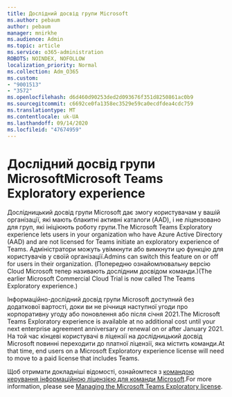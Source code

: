 ```yaml
---
title: Дослідний досвід групи Microsoft
ms.author: pebaum
author: pebaum
manager: mnirkhe
ms.audience: Admin
ms.topic: article
ms.service: o365-administration
ROBOTS: NOINDEX, NOFOLLOW
localization_priority: Normal
ms.collection: Adm_O365
ms.custom:
- "9001513"
- "3572"
ms.openlocfilehash: d6d460d90253ded2d093676f351d8250861ac0b9
ms.sourcegitcommit: c6692ce0fa1358ec3529e59ca0ecdfdea4cdc759
ms.translationtype: MT
ms.contentlocale: uk-UA
ms.lasthandoff: 09/14/2020
ms.locfileid: "47674959"
---
```

# <a name="microsoft-teams-exploratory-experience"></a><span data-ttu-id="b3253-102">Дослідний досвід групи Microsoft</span><span class="sxs-lookup"><span data-stu-id="b3253-102">Microsoft Teams Exploratory experience</span></span>

<span data-ttu-id="b3253-103">Дослідницький досвід групи Microsoft дає змогу користувачам у вашій організації, які мають блакитні активні каталоги (AAD), і не ліцензовано для груп, які ініціюють роботу групи.</span><span class="sxs-lookup"><span data-stu-id="b3253-103">The Microsoft Teams Exploratory experience lets users in your organization who have Azure Active Directory (AAD) and are not licensed for Teams initiate an exploratory experience of Teams.</span></span> <span data-ttu-id="b3253-104">Адміністратори можуть увімкнути або вимкнути цю функцію для користувачів у своїй організації.</span><span class="sxs-lookup"><span data-stu-id="b3253-104">Admins can switch this feature on or off for users in their organization.</span></span> <span data-ttu-id="b3253-105">(Попередню ознайомлювальну версію Cloud Microsoft тепер називають дослідним досвідом команди.)</span><span class="sxs-lookup"><span data-stu-id="b3253-105">(The earlier Microsoft Commercial Cloud Trial is now called The Teams Exploratory experience.)</span></span>

<span data-ttu-id="b3253-106">Інформаційно-дослідний досвід групи Microsoft доступний без додаткової вартості, доки ви не річниця наступної угоди про корпоративну угоду або поновлення або після січня 2021.</span><span class="sxs-lookup"><span data-stu-id="b3253-106">The Microsoft Teams Exploratory experience is available at no additional cost until your next enterprise agreement anniversary or renewal on or after January 2021.</span></span> <span data-ttu-id="b3253-107">На той час кінцеві користувачі в ліцензії на дослідницький досвід Microsoft повинні переходити до платної ліцензії, яка містить команди.</span><span class="sxs-lookup"><span data-stu-id="b3253-107">At that time, end users on a Microsoft Exploratory experience license will need to move to a paid license that includes Teams.</span></span>

<span data-ttu-id="b3253-108">Щоб отримати докладніші відомості, ознайомтеся з [командою керування інформаційною ліцензією для команди Microsoft](https://docs.microsoft.com/microsoftteams/teams-exploratory/).</span><span class="sxs-lookup"><span data-stu-id="b3253-108">For more information, please see [Managing the Microsoft Teams Exploratory license](https://docs.microsoft.com/microsoftteams/teams-exploratory/).</span></span>
